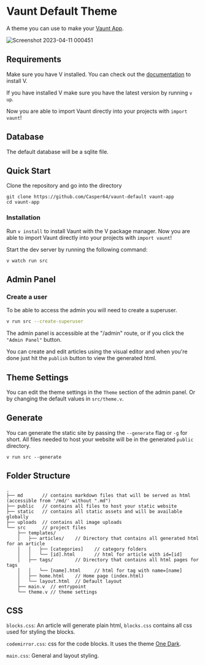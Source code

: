 # Vaunt Default Theme

A theme you can use to make your [Vaunt App](https://github.com/Casper64/vaunt).

![Screenshot 2023-04-11 000451](https://user-images.githubusercontent.com/43839798/231008104-687db058-b3ab-4f03-ae05-0b47de43164f.png)

## Requirements
Make sure you have V installed. You can check out the 
[documentation](https://github.com/vlang/v/#installing-v-from-source) to install V.

If you have installed V make sure you have the latest version by running `v up`.

Now you are able to import Vaunt directly into your projects with `import vaunt`!

## Database
The default database will be a sqlite file.

## Quick Start
Clone the repository and go into the directory
```
git clone https://github.com/Casper64/vaunt-default vaunt-app
cd vaunt-app
```

### Installation
Run `v install` to install Vaunt with the V package manager.
Now you are able to import Vaunt directly into your projects with `import vaunt`!

Start the dev server by running the following command:
```
v watch run src
```

## Admin Panel

### Create a user
To be able to access the admin you will need to create a superuser.

```bash
v run src --create-superuser
```

The admin panel is accessible at the "/admin" route, or if you click the
`"Admin Panel"` button.

You can create and edit articles using the visual editor and when you're done just
hit the `publish` button to view the generated html.

## Theme Settings
You can edit the theme settings in the `Theme` section of the admin panel. Or by 
changing the default values in `src/theme.v`.

## Generate
You can generate the static site by passing the `--generate` flag or `-g` for short.
All files needed to host your website will be in the generated `public` directory.
```
v run src --generate
``` 

## Folder Structure
```tree
.
├── md       // contains markdown files that will be served as html (accessible from '/md/' without ".md")
├── public   // contains all files to host your static website
├── static   // contains all static assets and will be available globally
├── uploads  // contains all image uploads
└── src      // project files
    ├── templates/
    │   ├── articles/    // Directory that contains all generated html for an article
    │   │   ├── [categories]    // category folders
    │   │   └── [id].html       // html for article with id=[id]
    │   ├── tags/        // Directory that contains all html pages for tags
    │   │   └── [name].html     // html for tag with name=[name]    
    │   ├── home.html    // Home page (index.html)
    │   └── layout.html  // Default layout
    ├── main.v  // entrypoint
    └── theme.v // theme settings
```

## CSS
`blocks.css`: An article will generate plain html, `blocks.css` contains all 
css used for styling the blocks.

`codemirror.css`: css for the code blocks. It uses the theme
[One Dark](https://github.com/codemirror/theme-one-dark).

`main.css`: General and layout styling.
